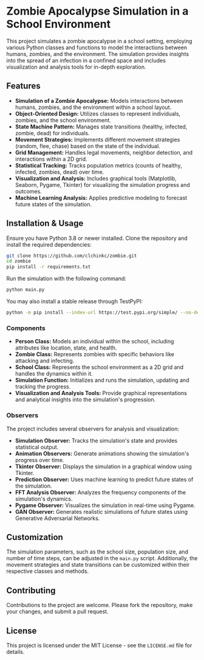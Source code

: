 
# Zombie Apocalypse Simulation in a School Environment

This project simulates a zombie apocalypse in a school setting, employing various Python classes and functions to model the interactions between humans, zombies, and the environment. The simulation provides insights into the spread of an infection in a confined space and includes visualization and analysis tools for in-depth exploration.

## Features

- **Simulation of a Zombie Apocalypse:** Models interactions between humans, zombies, and the environment within a school layout.
- **Object-Oriented Design:** Utilizes classes to represent individuals, zombies, and the school environment.
- **State Machine Pattern:** Manages state transitions (healthy, infected, zombie, dead) for individuals.
- **Movement Strategies:** Implements different movement strategies (random, flee, chase) based on the state of the individual.
- **Grid Management:** Handles legal movements, neighbor detection, and interactions within a 2D grid.
- **Statistical Tracking:** Tracks population metrics (counts of healthy, infected, zombies, dead) over time.
- **Visualization and Analysis:** Includes graphical tools (Matplotlib, Seaborn, Pygame, Tkinter) for visualizing the simulation progress and outcomes.
- **Machine Learning Analysis:** Applies predictive modeling to forecast future states of the simulation.

## Installation & Usage

Ensure you have Python 3.8 or newer installed. Clone the repository and install the required dependencies:

```bash
git clone https://github.com/clchinkc/zombie.git
cd zombie
pip install -r requirements.txt
```

Run the simulation with the following command:

```bash
python main.py
```

You may also install a stable release through TestPyPI:

```bash
python -m pip install --index-url https://test.pypi.org/simple/ --no-deps zombie_simulation
```


### Components

- **Person Class:** Models an individual within the school, including attributes like location, state, and health.
- **Zombie Class:** Represents zombies with specific behaviors like attacking and infecting.
- **School Class:** Represents the school environment as a 2D grid and handles the dynamics within it.
- **Simulation Function:** Initializes and runs the simulation, updating and tracking the progress.
- **Visualization and Analysis Tools:** Provide graphical representations and analytical insights into the simulation's progression.

### Observers

The project includes several observers for analysis and visualization:

- **Simulation Observer:** Tracks the simulation's state and provides statistical output.
- **Animation Observers:** Generate animations showing the simulation's progress over time.
- **Tkinter Observer:** Displays the simulation in a graphical window using Tkinter.
- **Prediction Observer:** Uses machine learning to predict future states of the simulation.
- **FFT Analysis Observer:** Analyzes the frequency components of the simulation's dynamics.
- **Pygame Observer:** Visualizes the simulation in real-time using Pygame.
- **GAN Observer:** Generates realistic simulations of future states using Generative Adversarial Networks.

## Customization

The simulation parameters, such as the school size, population size, and number of time steps, can be adjusted in the `main.py` script. Additionally, the movement strategies and state transitions can be customized within their respective classes and methods.

## Contributing

Contributions to the project are welcome. Please fork the repository, make your changes, and submit a pull request.

## License

This project is licensed under the MIT License - see the `LICENSE.md` file for details.
